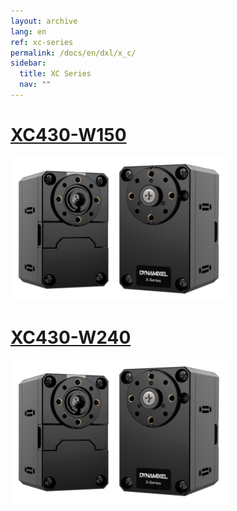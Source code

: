 ```yaml
---
layout: archive
lang: en
ref: xc-series
permalink: /docs/en/dxl/x_c/
sidebar:
  title: XC Series
  nav: ""
---
```



# [XC430-W150](/docs/en/dxl/x/xc430-w150/)

[![](/assets/images/dxl/x/xc430_product.png)](/docs/en/dxl/x/xc430-w150/)

# [XC430-W240](/docs/en/dxl/x/xc430-w240/)

[![](/assets/images/dxl/x/xc430_product.png)](/docs/en/dxl/x/xc430-w240/)
